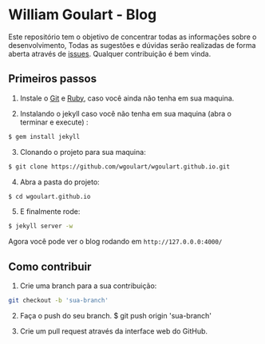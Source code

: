 # William Goulart - Blog
Este repositório tem o objetivo de concentrar todas as informações sobre o desenvolvimento, Todas as sugestões e dúvidas serão realizadas de forma aberta através de [issues](https://github.com/wgoulart/wgoulart.github.io/issues). Qualquer contribuição é bem vinda.

## Primeiros passos

1. Instale o [Git](http://git-scm.com/downloads) e [Ruby](http://www.ruby-lang.org/pt/downloads/), caso você ainda não tenha em sua maquina.

2. Instalando o jekyll caso você não tenha em sua maquina (abra o terminar e execute) :

  ```sh
  $ gem install jekyll
  ```

3. Clonando o projeto para sua maquina:

  ```sh
  $ git clone https://github.com/wgoulart/wgoulart.github.io.git
  ```

4. Abra a pasta do projeto:

  ```sh
  $ cd wgoulart.github.io
  ```

5. E finalmente rode:

  ```sh
  $ jekyll server -w
  ```
Agora você pode ver o blog rodando em `http://127.0.0.0:4000/` 

## Como contribuir
1. Crie uma branch para a sua contribuição:

  ```sh
  git checkout -b 'sua-branch'
  ```
2. Faça o push do seu branch.
      $ git push origin 'sua-branch'

3. Crie um pull request através da interface web do GitHub.


